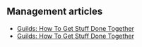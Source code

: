 ## Management articles

- [Guilds: How To Get Stuff Done Together](https://www.linkedin.com/pulse/guilds-how-get-stuff-done-together-noel-pullen/)
- [Guilds: How To Get Stuff Done Together](https://www.linkedin.com/pulse/guilds-how-get-stuff-done-together-noel-pullen/)
